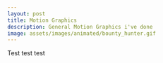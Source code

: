 ```yaml
---
layout: post
title: Motion Graphics
description: General Motion Graphics i've done
image: assets/images/animated/bounty_hunter.gif
---
```


Test test test
